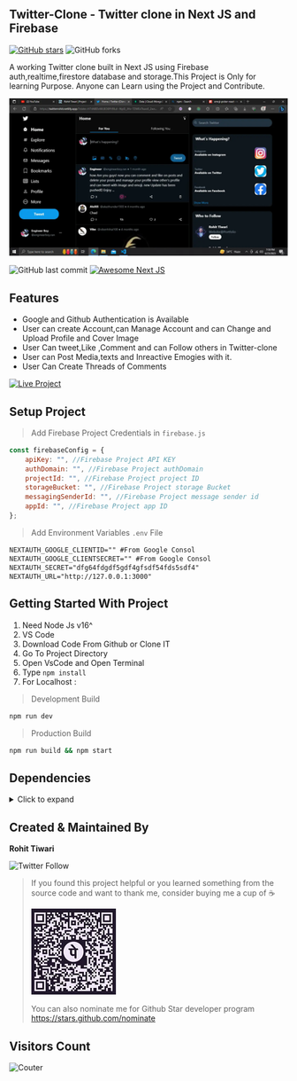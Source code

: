 ## Twitter-Clone - Twitter clone in Next JS and Firebase

[![GitHub stars](https://img.shields.io/github/stars/rohittiwari-dev/twitter-clone?style=social)](https://github.com/login?return_to=%2Frohittiwari-dev%twitter-clone) ![GitHub forks](https://img.shields.io/github/forks/rohittiwari-dev/twitter-clone?style=social)

A working Twitter clone built in Next JS using Firebase auth,realtime,firestore database and storage.This Project is Only for learning Purpose. Anyone can Learn using the Project and Contribute.

![Alt text](/assets/screenshots/image.webp)

![GitHub last commit](https://img.shields.io/github/last-commit/rohittiwari-dev/twitter-clone)
[![Awesome Next JS](https://img.shields.io/badge/Awesome-Next%20JS-pink.svg?longCache=true&style=flat-square)](https://nextjs.org/)

## Features

-   Google and Github Authentication is Available
-   User can create Account,can Manage Account and can Change and Upload Profile and Cover Image
-   User Can tweet,Like ,Comment and can Follow others in Twitter-clone
-   User can Post Media,texts and Inreactive Emogies with it.
-   User Can Create Threads of Comments

[![Live Project](https://img.shields.io/badge/Live-Project-blue.svg?longCache=true&style=flat-square)](https://twitterrohit.netlify.app/login)

## Setup Project

> Add Firebase Project Credentials in `firebase.js`

```js
const firebaseConfig = {
	apiKey: "", //Firebase Project API KEY
	authDomain: "", //Firebase Project authDomain
	projectId: "", //Firebase Project project ID
	storageBucket: "", //Firebase Project storage Bucket
	messagingSenderId: "", //Firebase Project message sender id
	appId: "", //Firebase Project app ID
};
```

> Add Environment Variables `.env` File

```env
NEXTAUTH_GOOGLE_CLIENTID="" #From Google Consol
NEXTAUTH_GOOGLE_CLIENTSECRET="" #From Google Consol
NEXTAUTH_SECRET="dfg64fdgdf5gdf4gfsdf54fds5sdf4"
NEXTAUTH_URL="http://127.0.0.1:3000"
```

## Getting Started With Project

1. Need Node Js v16^
2. VS Code
3. Download Code From Github or Clone IT
4. Go To Project Directory
5. Open VsCode and Open Terminal
6. Type `npm install`
7. For Localhost :

> Development Build

```sh
npm run dev
```

> Production Build

```sh
npm run build && npm start
```

## Dependencies

<details>
     <summary> Click to expand </summary>
     
* [next](https://www.npmjs.com/package/next)
* [firebase](https://www.npmjs.com/package/firebase)
* [next-auth](https://www.npmjs.com/package/next-auth)
* [react](https://www.npmjs.com/package/react)
* [react-dom](https://www.npmjs.com/package/react-dom)
* [react-icons](https://www.npmjs.com/package/react-icons)
* [react-redux](https://www.npmjs.com/package/react-redux)
* [sharp](https://www.npmjs.com/package/sharp)
* [tailwind-scrollbar-hide](https://www.npmjs.com/package/tailwind-scrollbar-hide)
* [timeago.js](https://www.npmjs.com/package/timeago.js)
* [uuid](https://www.npmjs.com/package/uuid)
* [autoprefixer](https://www.npmjs.com/package/autoprefixer)
* [postcss](https://www.npmjs.com/package/postcss)
* [tailwindcss](https://www.npmjs.com/package/tailwindcss)
* [@next/font](https://www.npmjs.com/package/@next/font)
* [@reduxjs/toolkit](https://www.npmjs.com/package/@reduxjs/toolkit)
* [emoji-picker-react](https://www.npmjs.com/package/emoji-picker-react)
     
</details>

## Created & Maintained By

**Rohit Tiwari**

![Twitter Follow](https://img.shields.io/twitter/follow/dev24_tiwari?style=social)

> If you found this project helpful or you learned something from the source code and want to thank me, consider buying me a cup of :coffee:
>
> ![QR](/assets/screenshots/qr.webp)
>
> You can also nominate me for Github Star developer program
> https://stars.github.com/nominate

## Visitors Count

![Couter](https://profile-counter.glitch.me/rohittiwari-dev/count.svg)
